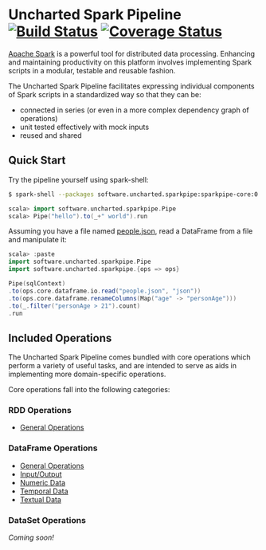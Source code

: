 # Uncharted Spark Pipeline &nbsp;[![Build Status](https://travis-ci.org/unchartedsoftware/sparkpipe.svg?branch=master)](https://travis-ci.org/unchartedsoftware/sparkpipe)&nbsp;[![Coverage Status](https://coveralls.io/repos/unchartedsoftware/sparkpipe/badge.svg?branch=master&service=github)](https://coveralls.io/github/unchartedsoftware/sparkpipe?branch=master)

[Apache Spark](http://spark.apache.org/) is a powerful tool for distributed data processing. Enhancing and maintaining productivity on this platform involves implementing Spark scripts in a modular, testable and reusable fashion.

The Uncharted Spark Pipeline facilitates expressing individual components of Spark scripts in a standardized way so that they can be:

  - connected in series (or even in a more complex dependency graph of operations)
  - unit tested effectively with mock inputs
  - reused and shared

## Quick Start

Try the pipeline yourself using spark-shell:

```bash
$ spark-shell --packages software.uncharted.sparkpipe:sparkpipe-core:0.9.3
```

```scala
scala> import software.uncharted.sparkpipe.Pipe
scala> Pipe("hello").to(_+" world").run
```

Assuming you have a file named [people.json](https://raw.githubusercontent.com/apache/spark/master/examples/src/main/resources/people.json), read a DataFrame from a file and manipulate it:
```scala
scala> :paste
import software.uncharted.sparkpipe.Pipe
import software.uncharted.sparkpipe.{ops => ops}

Pipe(sqlContext)
.to(ops.core.dataframe.io.read("people.json", "json"))
.to(ops.core.dataframe.renameColumns(Map("age" -> "personAge")))
.to(_.filter("personAge > 21").count)
.run
```


## Included Operations

The Uncharted Spark Pipeline comes bundled with core operations which perform a variety of useful tasks, and are intended to serve as aids in implementing more domain-specific operations.

Core operations fall into the following categories:

### RDD Operations

- [General Operations](http://unchartedsoftware.github.io/sparkpipe-core/docs/latest/rdd/package)

### DataFrame Operations
- [General Operations](http://unchartedsoftware.github.io/sparkpipe-core/docs/latest/dataframe/package)
- [Input/Output](http://unchartedsoftware.github.io/sparkpipe-core/docs/latest/dataframe/io/package)
- [Numeric Data](http://unchartedsoftware.github.io/sparkpipe-core/docs/latest/dataframe/numeric/package)
- [Temporal Data](http://unchartedsoftware.github.io/sparkpipe-core/docs/latest/dataframe/temporal/package)
- [Textual Data](http://unchartedsoftware.github.io/sparkpipe-core/docs/latest/dataframe/text/package)

### DataSet Operations

*Coming soon!*
